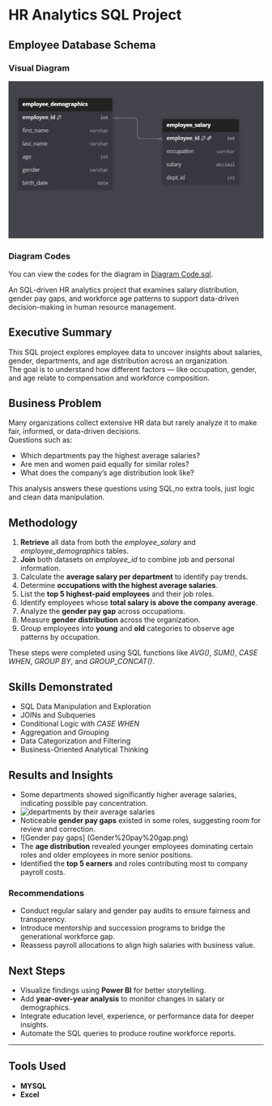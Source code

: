 # HR Analytics SQL Project

## Employee Database Schema

### Visual Diagram
![Employee Database Diagram](SQL_tables.png)

### Diagram Codes
You can view the codes for the diagram in [Diagram Code.sql](Diagram%20Code.sql).

An SQL-driven HR analytics project that examines salary distribution, gender pay gaps, and workforce age patterns to support data-driven decision-making in human resource management.

## Executive Summary  
This SQL project explores employee data to uncover insights about salaries, gender, departments, and age distribution across an organization.  
The goal is to understand how different factors — like occupation, gender, and age relate to compensation and workforce composition.  


## Business Problem  
Many organizations collect extensive HR data but rarely analyze it to make fair, informed, or data-driven decisions.  
Questions such as:  
- Which departments pay the highest average salaries?  
- Are men and women paid equally for similar roles?  
- What does the company’s age distribution look like?  

This analysis answers these questions using SQL,no extra tools, just logic and clean data manipulation.


## Methodology  
1. **Retrieve** all data from both the *employee_salary* and *employee_demographics* tables.  
2. **Join** both datasets on *employee_id* to combine job and personal information.  
3. Calculate the **average salary per department** to identify pay trends.  
4. Determine **occupations with the highest average salaries**.  
5. List the **top 5 highest-paid employees** and their job roles.  
6. Identify employees whose **total salary is above the company average**.  
7. Analyze the **gender pay gap** across occupations.  
8. Measure **gender distribution** across the organization.  
9. Group employees into **young** and **old** categories to observe age patterns by occupation.

These steps were completed using SQL functions like *AVG()*, *SUM()*, *CASE WHEN*, *GROUP BY*, and *GROUP_CONCAT()*.


## Skills Demonstrated  
- SQL Data Manipulation and Exploration  
- JOINs and Subqueries  
- Conditional Logic with *CASE WHEN*  
- Aggregation and Grouping  
- Data Categorization and Filtering  
- Business-Oriented Analytical Thinking

## Results and Insights  
- Some departments showed significantly higher average salaries, indicating possible pay concentration.
- ![departments by their average salaries](departments%20by%20their%20average%20salaries.png)
- Noticeable **gender pay gaps** existed in some roles, suggesting room for review and correction.
- ![Gender pay gaps] (Gender%20pay%20gap.png)
- The **age distribution** revealed younger employees dominating certain roles and older employees in more senior positions.
- Identified the **top 5 earners** and roles contributing most to company payroll costs.


### Recommendations
- Conduct regular salary and gender pay audits to ensure fairness and transparency.  
- Introduce mentorship and succession programs to bridge the generational workforce gap.  
- Reassess payroll allocations to align high salaries with business value.

## Next Steps  
- Visualize findings using **Power BI** for better storytelling.  
- Add **year-over-year analysis** to monitor changes in salary or demographics.  
- Integrate education level, experience, or performance data for deeper insights.  
- Automate the SQL queries to produce routine workforce reports.

---

## Tools Used  
- **MYSQL**   
- **Excel**  

